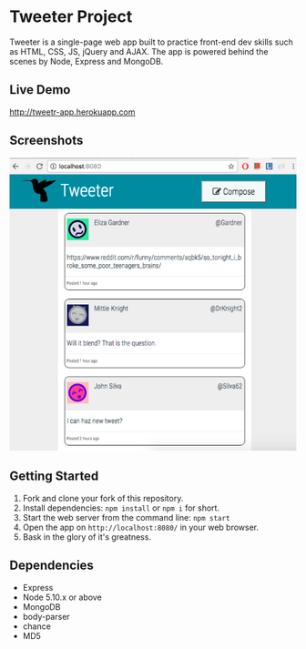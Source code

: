 # Tweeter Project

Tweeter is a single-page web app built to practice front-end dev skills such as HTML, CSS, JS, jQuery and AJAX. The app is powered behind the scenes by Node, Express and MongoDB.

## Live Demo
http://tweetr-app.herokuapp.com

## Screenshots
!["Screenshot of app"](https://raw.githubusercontent.com/1andee/tweetr/master/docs/index.png)

## Getting Started

1. Fork and clone your fork of this repository.
2. Install dependencies: `npm install` or `npm i` for short.
3. Start the web server from the command line: `npm start`
4. Open the app on `http://localhost:8080/` in your web browser.
5. Bask in the glory of it's greatness.

## Dependencies

- Express
- Node 5.10.x or above
- MongoDB
- body-parser
- chance
- MD5

